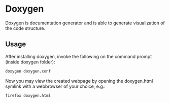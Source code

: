 # Doxygen

Doxygen is documentation generator and is able to generate visualization of the code structure.

## Usage

After installing doxygen, invoke the following on the command prompt (inside doxygen folder):

```bash
doxygen doxygen.conf
```

Now you may view the created webpage by opening the doxygen.html symlink with a webbrowser of your choice, e.g.:

```bash
firefox doxygen.html
```
